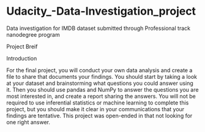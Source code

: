 # Udacity_-Data-Investigation_project
Data investigation for IMDB dataset submitted through Professional track nanodegree program

Project Breif

Introduction

For the final project, you will conduct your own data analysis and create a file to share that documents your findings. You should start by taking a look at your dataset and brainstorming what questions you could answer using it. Then you should use pandas and NumPy to answer the questions you are most interested in, and create a report sharing the answers. You will not be required to use inferential statistics or machine learning to complete this project, but you should make it clear in your communications that your findings are tentative. This project was open-ended in that not looking for one right answer.
